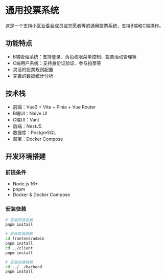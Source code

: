 # 通用投票系统

这是一个支持小区业委会成员或志愿者等的通用投票系统，支持B端和C端操作。

## 功能特点

- B端管理系统：支持登录、角色权限菜单控制、投票活动管理等
- C端用户系统：支持身份证验证、参与投票等
- 灵活的投票规则配置
- 完善的数据统计分析

## 技术栈

- 前端：Vue3 + Vite + Pinia + Vue Router
- B端UI：Naive UI
- C端UI：Vant
- 后端：NestJS
- 数据库：PostgreSQL
- 部署：Docker Compose

## 开发环境搭建

### 前提条件

- Node.js 16+
- pnpm
- Docker & Docker Compose

### 安装依赖

```bash
# 安装项目依赖
pnpm install

# 安装前端依赖
cd frontend/admin
pnpm install
cd ../client
pnpm install

# 安装后端依赖
cd ../../backend
pnpm install